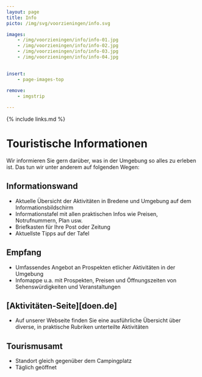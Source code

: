```yaml
---
layout: page
title: Info
picto: /img/svg/voorzieningen/info.svg

images:
    - /img/voorzieningen/info/info-01.jpg
    - /img/voorzieningen/info/info-02.jpg
    - /img/voorzieningen/info/info-03.jpg
    - /img/voorzieningen/info/info-04.jpg
    

insert:
    - page-images-top
    
remove:
    - imgstrip

---
```


{% include links.md %}

# Touristische Informationen

Wir informieren Sie gern darüber, was in der Umgebung so alles zu erleben ist. Das tun wir unter anderem auf folgenden Wegen:

## Informationswand
- Aktuelle Übersicht der Aktivitäten in Bredene und Umgebung auf dem Informationsbildschirm
- Informationstafel mit allen praktischen Infos wie Preisen, Notrufnummern, Plan usw.
- Briefkasten für Ihre Post oder Zeitung
- Aktuellste Tipps auf der Tafel

## Empfang
- Umfassendes Angebot an Prospekten etlicher Aktivitäten in der Umgebung
- Infomappe u.a. mit Prospekten, Preisen und Öffnungszeiten von Sehenswürdigkeiten und Veranstaltungen 

## [Aktivitäten-Seite][doen.de]
- Auf unserer Webseite finden Sie eine ausführliche Übersicht über diverse, in praktische Rubriken unterteilte Aktivitäten


## Tourismusamt
- Standort gleich gegenüber dem Campingplatz 
- Täglich geöffnet
